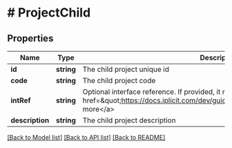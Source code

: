 # # ProjectChild

## Properties

Name | Type | Description | Notes
------------ | ------------- | ------------- | -------------
**id** | **string** | The child project unique id | [optional]
**code** | **string** | The child project code | [optional]
**intRef** | **string** | Optional interface reference. If provided, it must be unique. &lt;a href&#x3D;\&quot;https://docs.iplicit.com/dev/guide/identifiers/index.html\&quot;&gt;Learn more&lt;/a&gt; | [optional]
**description** | **string** | The child project description | [optional]

[[Back to Model list]](../../README.md#models) [[Back to API list]](../../README.md#endpoints) [[Back to README]](../../README.md)
